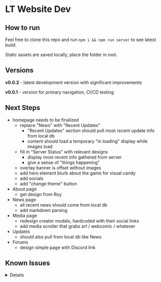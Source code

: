 # LT Website Dev

## How to run

Feel free to clone this repo and run `npm i && npm run server` to see latest build.

Static assets are saved locally, place the folder in root.

## Versions

**v0.0.2** - latest development version with significant improvements

**v0.0.1** - version for primary navigation, CI/CD testing

## Next Steps

 - homepage needs to be finalized
   - replace "News" with "Recent Updates"
     - "Recent Updates" section should pull most recent update info from local db
     - content should load a temporary "in loading" display while images load
   - fill in "Server Status" with relevant designs
     - display most recent info gathered from server
     - give a sense of "things happening"
   - overlay banner is offset without images
   - add hero element blurb about the game for visual candy
   - add socials
   - add "change theme" button
 - About page
   - get design from Roy
 - News page
   - all recent news should come from local db
   - add markdown parsing
 - Media page
   - redesign creator modals, hardcoded with their social links
   - add media scroller that grabs art / webcomic / whatever
 - Updates
   - should also pull from local db like News
 - Forums
   - design simple page with Discord link

## Known Issues

<details>
  
  - [ ] drawer "Play Now" button text doesn't match theme
  - [x] breakpoints are manually set
  - [ ] logo image is like 400kb


</details>
